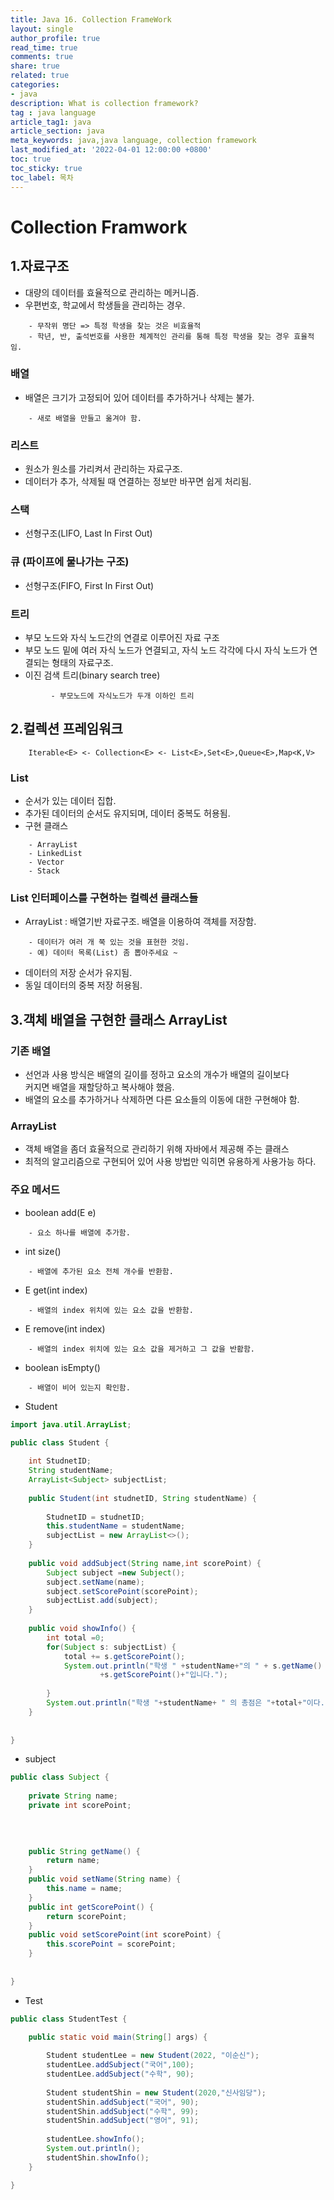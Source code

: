 ```yaml
---
title: Java 16. Collection FrameWork
layout: single
author_profile: true
read_time: true
comments: true
share: true
related: true
categories:
- java
description: What is collection framework?
tag : java language
article_tag1: java
article_section: java
meta_keywords: java,java language, collection framework
last_modified_at: '2022-04-01 12:00:00 +0800'
toc: true
toc_sticky: true
toc_label: 목차
---
```


Collection Framwork
====================

## 1.자료구조

* 대량의 데이터를 효율적으로 관리하는 메커니즘.
* 우편번호, 학교에서 학생들을 관리하는 경우.

```
    - 무작위 명단 => 특정 학생을 찾는 것은 비효율적
    - 학년, 반, 출석번호를 사용한 체계적인 관리를 통해 특정 학생을 찾는 경우 효율적임.
```

### 배열 
* 배열은 크기가 고정되어 있어 데이터를 추가하거나 삭제는 불가.

```
    - 새로 배열을 만들고 옮겨야 함.
```

### 리스트 
- 원소가 원소를 가리켜서 관리하는 자료구조.
- 데이터가 추가, 삭제될 때 연결하는 정보만 바꾸면 쉽게 처리됨.

### 스택 
- 선형구조(LIFO, Last In First Out)

### 큐 (파이프에 물나가는 구조)
- 선형구조(FIFO, First In First Out)      

### 트리
- 부모 노드와 자식 노드간의 연결로 이루어진 자료 구조
- 부모 노드 밑에 여러 자식 노드가 연결되고, 자식 노드 각각에 다시 자식 노드가 연결되는 형태의 자료구조.
- 이진 검색 트리(binary search tree)

```
         - 부모노드에 자식노드가 두개 이하인 트리  
```

## 2.컬렉션 프레임워크

```
    Iterable<E> <- Collection<E> <- List<E>,Set<E>,Queue<E>,Map<K,V> 
```

### List<E>

* 순서가 있는 데이터 집합.
* 추가된 데이터의 순서도 유지되며, 데이터 중복도 허용됨.
* 구현 클래스 

```
    - ArrayList
    - LinkedList
    - Vector
    - Stack
```

### List<E> 인터페이스를 구현하는 컬렉션 클래스들 
- ArrayList<E> : 배열기반 자료구조. 배열을 이용하여 객체를 저장함.
    
```    
    - 데이터가 여러 개 쭉 있는 것을 표현한 것임.
    - 예) 데이터 목록(List) 좀 뽑아주세요 ~
```

- 데이터의 저장 순서가 유지됨.
- 동일 데이터의 중복 저장 허용됨.

## 3.객체 배열을 구현한 클래스 ArrayList

### 기존 배열
- 선언과 사용 방식은 배열의 길이를 정하고 요소의 개수가 배열의 길이보다  
  커지면 배열을 재할당하고 복사해야 했음.
- 배열의 요소를 추가하거나 삭제하면 다른 요소들의 이동에 대한 구현해야 함.

### ArrayList
- 객체 배열을 좀더 효율적으로 관리하기 위해 자바에서 제공해 주는 클래스
- 최적의 알고리즘으로 구현되어 있어 사용 방법만 익히면 유용하게 사용가능 하다.

### 주요 메서드 

- boolean add(E e)

```
    - 요소 하나를 배열에 추가함.
```        

- int size()

```
    - 배열에 추가된 요소 전체 개수를 반환함.
```

- E get(int index)

```
    - 배열의 index 위치에 있는 요소 값을 반환함.
```

- E remove(int index)

```
    - 배열의 index 위치에 있는 요소 값을 제거하고 그 값을 반홤함.
```

- boolean isEmpty()

```
    - 배열이 비어 있는지 확인함.
``` 

* Student

```java
import java.util.ArrayList;

public class Student {
	
	int StudnetID;
	String studentName;
	ArrayList<Subject> subjectList;
	
	public Student(int studnetID, String studentName) {
		
		StudnetID = studnetID;
		this.studentName = studentName;
		subjectList = new ArrayList<>();
	}
	
	public void addSubject(String name,int scorePoint) {
		Subject subject =new Subject();
		subject.setName(name);
		subject.setScorePoint(scorePoint);
		subjectList.add(subject);
	}
	
	public void showInfo() {
		int total =0;
		for(Subject s: subjectList) {
			total += s.getScorePoint();
			System.out.println("학생 " +studentName+"의 " + s.getName() +"과목 성적은"
					+s.getScorePoint()+"입니다.");
			
		}
		System.out.println("학생 "+studentName+ " 의 총점은 "+total+"이다.");
	}
	
	
}
```

* subject

```java
public class Subject {
	
	private String name;
	private int scorePoint;
	
	

	
	public String getName() {
		return name;
	}
	public void setName(String name) {
		this.name = name;
	}
	public int getScorePoint() {
		return scorePoint;
	}
	public void setScorePoint(int scorePoint) {
		this.scorePoint = scorePoint;
	}
	
	
}
```

* Test

```java
public class StudentTest {

	public static void main(String[] args) {
		
		Student studentLee = new Student(2022, "이순신");
		studentLee.addSubject("국어",100);
		studentLee.addSubject("수학", 90);
		
		Student studentShin = new Student(2020,"신사임당");
		studentShin.addSubject("국어", 90);
		studentShin.addSubject("수학", 99);
		studentShin.addSubject("영어", 91);
		
		studentLee.showInfo();
		System.out.println();
		studentShin.showInfo();
	}

}
```
